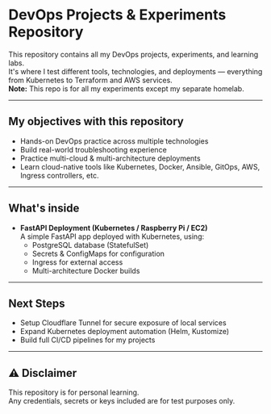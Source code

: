 # DevOps Projects & Experiments Repository

This repository contains all my DevOps projects, experiments, and learning labs.  
It's where I test different tools, technologies, and deployments — everything from Kubernetes to Terraform and AWS services.  
**Note:** This repo is for all my experiments except my separate homelab.

---

## My objectives with this repository

- Hands-on DevOps practice across multiple technologies
- Build real-world troubleshooting experience
- Practice multi-cloud & multi-architecture deployments
- Learn cloud-native tools like Kubernetes, Docker, Ansible, GitOps, AWS, Ingress controllers, etc.

---

## What's inside

- **FastAPI Deployment (Kubernetes / Raspberry Pi / EC2)**  
  A simple FastAPI app deployed with Kubernetes, using:
  - PostgreSQL database (StatefulSet)
  - Secrets & ConfigMaps for configuration
  - Ingress for external access
  - Multi-architecture Docker builds

---

## Next Steps

- Setup Cloudflare Tunnel for secure exposure of local services
- Expand Kubernetes deployment automation (Helm, Kustomize)
- Build full CI/CD pipelines for my projects

---

## ⚠️ Disclaimer

This repository is for personal learning.  
Any credentials, secrets or keys included are for test purposes only.
